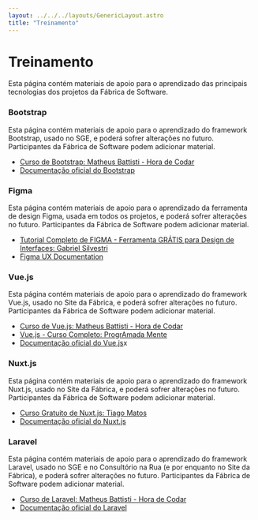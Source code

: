 ```yaml
---
layout: ../../../layouts/GenericLayout.astro
title: "Treinamento"
---
```


# Treinamento
Esta página contém materiais de apoio para o aprendizado das principais tecnologias dos projetos da Fábrica de Software.

### Bootstrap

Esta página contém materiais de apoio para o aprendizado do framework Bootstrap, usado no SGE, e poderá sofrer alterações no futuro. Participantes da Fábrica de Software podem adicionar material.

- [Curso de Bootstrap: Matheus Battisti - Hora de Codar](https://www.youtube.com/watch?v=SmQMZ36hJJY&list=PLnDvRpP8Bnexu5wvxogy6N49_S5Xk8Cze)
- [Documentação oficial do Bootstrap](https://getbootstrap.com.br/docs/4.1/getting-started/introduction/)


### Figma
Esta página contém materiais de apoio para o aprendizado da ferramenta de design Figma, usada em todos os projetos, e poderá sofrer alterações no futuro. Participantes da Fábrica de Software podem adicionar material.

- [Tutorial Completo de FIGMA - Ferramenta GRÁTIS para Design de Interfaces: Gabriel Silvestri](https://www.youtube.com/watch?v=vg-INqhKD5c)
- [Figma UX Documentation](https://www.figma.com/community/file/944644388375583520)


### Vue.js

Esta página contém materiais de apoio para o aprendizado do framework Vue.js, usado no Site da Fábrica, e poderá sofrer alterações no futuro. Participantes da Fábrica de Software podem adicionar material.

- [Curso de Vue.js: Matheus Battisti - Hora de Codar](https://www.youtube.com/watch?v=wsAQQioPIJs&list=PLnDvRpP8BnezDglaAvtWgQXzsOmXUuRHL)
- [Vue.js - Curso Completo: ProgrAmada Mente](https://www.youtube.com/watch?v=Rz7D51uU_gY&list=PLWNaqtzH6CWR-dykXeDD5XmMzJur9JBIh&index=1)
- [Documentação oficial do Vue.js](https://vuejs.org/guide/introduction.html)x


### Nuxt.js

Esta página contém materiais de apoio para o aprendizado do framework Nuxt.js, usado no Site da Fábrica, e poderá sofrer alterações no futuro. Participantes da Fábrica de Software podem adicionar material.

- [Curso Gratuito de Nuxt.js: Tiago Matos](https://www.youtube.com/watch?v=jw6tRUGkpmo&list=PLcoYAcR89n-oU266D5Dy6DT-H8npny_qJ)
- [Documentação oficial do Nuxt.js](https://nuxtjs.org/docs/get-started/installation)

### Laravel

Esta página contém materiais de apoio para o aprendizado do framework Laravel, usado no SGE e no Consultório na Rua (e por enquanto no Site da Fábrica), e poderá sofrer alterações no futuro. Participantes da Fábrica de Software podem adicionar material.
- [Curso de Laravel: Matheus Battisti - Hora de Codar](https://www.youtube.com/watch?v=qH7rsZBENJo&list=PLnDvRpP8BnewYKI1n2chQrrR4EYiJKbUG&index=1)
- [Documentação oficial do Laravel](https://laravel.com/)